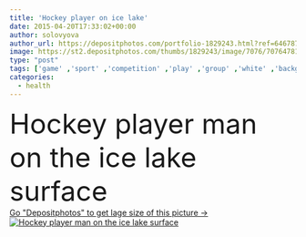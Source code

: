 ```yaml
---
title: 'Hockey player on ice lake'
date: 2015-04-20T17:33:02+00:00
author: solovyova
author_url: https://depositphotos.com/portfolio-1829243.html?ref=64678756
image: https://st2.depositphotos.com/thumbs/1829243/image/7076/70764781/api_thumb_450.jpg?forcejpeg=true
type: "post"
tags: ['game' ,'sport' ,'competition' ,'play' ,'group' ,'white' ,'background' ,'shooting' ,'bright' ,'reflection' ,'people' ,'field' ,'health' ,'man' ,'landscape' ,'cold' ,'snow' ,'winter' ,'concept' ,'illumination' ,'professional' ,'spotlight' ,'helmet' ,'skate' ,'world' ,'sportsman' ,'ice' ,'frozen' ,'winner' ,'stick' ,'uniform' ,'athlete' ,'hockey' ,'playground' ,'championship' ,'stadium' ,'attack' ,'lake' ,'ice skating' ,'rink' ,'Floodlight' ,'Sportsmanship' ,'puck' ,'face off' ,'rivals' ]
categories: 
  - health
---
```

<div aling="center">
            <font size="60"> Hockey player man on the ice lake surface</font>   
</div>
<div>
    <a href='https://st2.depositphotos.com/thumbs/1829243/image/7076/70764781/api_thumb_450.jpg?forcejpeg=true?ref=64678756' target=_blank > Go "Depositphotos" to get lage size of this picture ->
        <img href='https://st2.depositphotos.com/thumbs/1829243/image/7076/70764781/api_thumb_450.jpg?forcejpeg=true?ref=64678756' src='https://st2.depositphotos.com/1829243/7076/i/950/depositphotos_70764781-stock-photo-hockey-player-on-ice-lake.jpg?forcejpeg=true' alt='Hockey player man on the ice lake surface' >
    </a>
</div>
